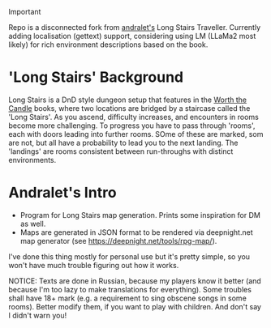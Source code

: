 > [!IMPORTANT]
> Repo is a disconnected fork from [andralet's](https://github.com/andralet) Long Stairs Traveller. Currently adding
> localisation (gettext) support, considering using LM (LLaMa2 most likely) for rich environment descriptions based on the
> book.

# 'Long Stairs' Background
Long Stairs is a DnD style dungeon setup that features in the [Worth the Candle](https://www.royalroad.com/fiction/25137/worth-the-candle) books, where two locations are bridged by a staircase called the 'Long Stairs'. As you ascend, difficulty increases, and encounters in rooms become more challenging. To progress you have to pass through 'rooms', each with doors leading into further rooms. SOme of these are marked, som are not, but all have a probability to lead you to the next landing. The 'landings' are rooms consistent between run-throughs with distinct environments.

# Andralet's Intro
- Program for Long Stairs map generation. Prints some inspiration for DM as well.
- Maps are generated in JSON format to be rendered via deepnight.net map generator (see https://deepnight.net/tools/rpg-map/).

I've done this thing mostly for personal use but it's pretty simple, so you won't have much trouble figuring out how it works.

NOTICE:
Texts are done in Russian, because my players know it better (and because I'm too lazy to make translations for everything).
Some troubles shall have 18+ mark (e.g. a requirement to sing obscene songs in some rooms). Better modify them, if you want to play with children. And don't say I didn't warn you!

